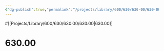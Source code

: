 ```yaml
---
{"dg-publish":true,"permalink":"/projects/library/600/630/630-00/630-00/","noteIcon":"0","created":"2024-01-31T10:10:26.880+09:00","updated":"2024-02-05T12:40:32.205+09:00"}
---
```


#[[Projects/Library/600/630/630.00/630.00\|630.00]]

# 630.00

